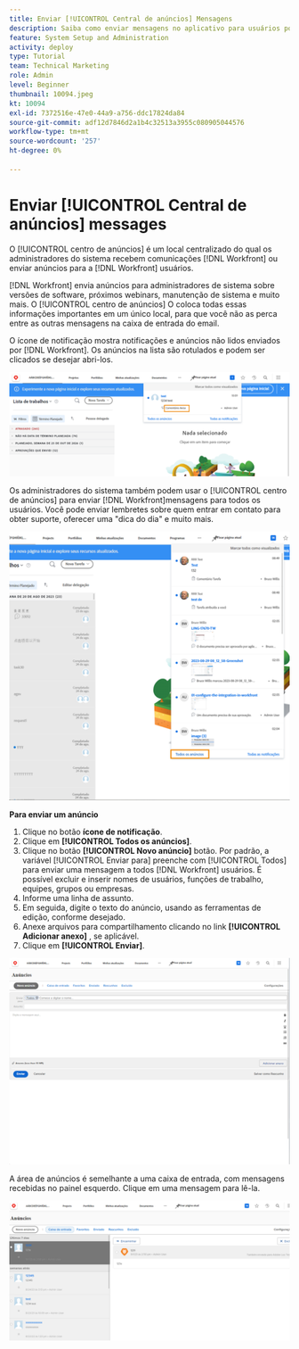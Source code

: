 ```yaml
---
title: Enviar [!UICONTROL Central de anúncios] Mensagens
description: Saiba como enviar mensagens no aplicativo para usuários por meio do [!UICONTROL centro de anúncios].
feature: System Setup and Administration
activity: deploy
type: Tutorial
team: Technical Marketing
role: Admin
level: Beginner
thumbnail: 10094.jpeg
kt: 10094
exl-id: 7372516e-47e0-44a9-a756-ddc17824da84
source-git-commit: adf12d7846d2a1b4c32513a3955c080905044576
workflow-type: tm+mt
source-wordcount: '257'
ht-degree: 0%

---
```


<!---
this has the same content as the system administrator notification setup and mangement section of the email and inapp notificiations learning path
--->

# Enviar [!UICONTROL Central de anúncios] messages

O [!UICONTROL centro de anúncios] é um local centralizado do qual os administradores do sistema recebem comunicações [!DNL Workfront] ou enviar anúncios para a [!DNL Workfront] usuários.

[!DNL Workfront] envia anúncios para administradores de sistema sobre versões de software, próximos webinars, manutenção de sistema e muito mais. O [!UICONTROL centro de anúncios] O coloca todas essas informações importantes em um único local, para que você não as perca entre as outras mensagens na caixa de entrada do email.

O ícone de notificação mostra notificações e anúncios não lidos enviados por [!DNL Workfront]. Os anúncios na lista são rotulados e podem ser clicados se desejar abri-los.

![Anúncio na lista de mensagens sob o ícone de notificações](assets/admin-fund-announcements-1.png)

Os administradores do sistema também podem usar o [!UICONTROL centro de anúncios] para enviar [!DNL Workfront]mensagens para todos os usuários. Você pode enviar lembretes sobre quem entrar em contato para obter suporte, oferecer uma &quot;dica do dia&quot; e muito mais.

![[!UICONTROL Todos os anúncios] link](assets/admin-fund-announcements-2.png)

**Para enviar um anúncio**

1. Clique no botão **ícone de notificação**.
1. Clique em **[!UICONTROL Todos os anúncios]**.
1. Clique no botão **[!UICONTROL Novo anúncio]** botão. Por padrão, a variável [!UICONTROL Enviar para] preenche com [!UICONTROL Todos] para enviar uma mensagem a todos [!DNL Workfront] usuários. É possível excluir e inserir nomes de usuários, funções de trabalho, equipes, grupos ou empresas.
1. Informe uma linha de assunto.
1. Em seguida, digite o texto do anúncio, usando as ferramentas de edição, conforme desejado.
1. Anexe arquivos para compartilhamento clicando no link **[!UICONTROL Adicionar anexo]** , se aplicável.
1. Clique em **[!UICONTROL Enviar]**.

![Escrevendo um anúncio no [!UICONTROL Anúncios] página](assets/admin-fund-announcements-3.png)

A área de anúncios é semelhante a uma caixa de entrada, com mensagens recebidas no painel esquerdo. Clique em uma mensagem para lê-la.

![Página Anúncios](assets/admin-fund-announcements-4.png)
